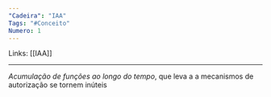 ```yaml
---
"Cadeira": "IAA"
Tags: "#Conceito"
Numero: 1
---
```

Links: [[IAA]]
___ 
*Acumulação de funções ao longo do tempo*, que leva a a mecanismos de autorização se tornem inúteis